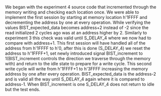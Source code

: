 We began with the experiment 4 source code that incremented through the memory writing and checking each location once. We were able to implement the first session by starting at memory location h'1FFFF and decrementing the address by one at every operation. While verifying the values BIST_expected_data becomes address+2 instead of -2 since the read initialized 2 cycles ago was at an address higher by 2. Similarly to experiment 3 this check was valid until S_DELAY_4 where we now had to compare with address+1. This first session will have handled all of the address from h'1FFFF to h'0, after this is done (S_DELAY_4) we reset the address to h'1FFFF+1, set newly introduced signal BIST_increment to 1(BIST_increment controls the direction we traverse through the memory with) and return to the idle state to prepare for a write cycle. This second write cycle will write from h'1FFFF+1 to h'3FFFF increasing the memory address by one after every operation. BIST_expected_data is the address-2 and is valid all the way until S_DELAY_4 again where it is compared to address-1. When BIST_increment is one S_DELAY_4 does not return to idle but the test ends.
